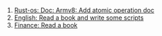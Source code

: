 1. [Rust-os: Doc: Armv8: Add atomic operation doc](https://github.com/nook1208/rust-rasp-os/commit/e81fa64e01789b43fd932163fe783e504d4bac99)
2. [English: Read a book and write some scripts](https://github.com/nook1208/english/commits/main)
3. [Finance: Read a book](https://github.com/nook1208/finance/commit/5adee740ed7e4b5d2f0c1c05752ed6ced550bdb5)

